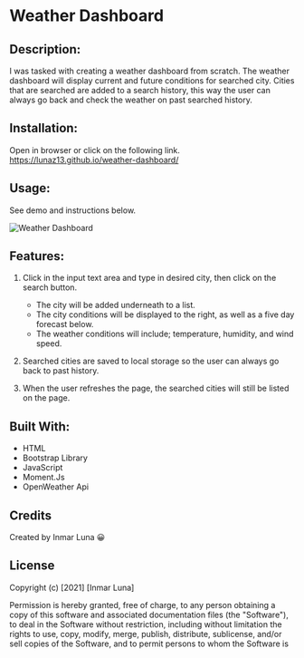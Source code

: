 # Weather Dashboard

## Description: 
I was tasked with creating a weather dashboard from scratch. The weather dashboard will display current and future conditions for searched city. Cities that are searched are added to a search history, this way the user can always go back and check the weather on past searched history.

## Installation:
Open in browser or click on the following link. https://lunaz13.github.io/weather-dashboard/

## Usage:
See demo and instructions below.

![Weather Dashboard](https://user-images.githubusercontent.com/86627336/137847726-4a989139-f491-454d-80f9-e5211c72ecc2.gif)


## Features:
1. Click in the input text area and type in desired city, then click on the search button.
    * The city will be added underneath to a list.
    * The city conditions will be displayed to the right, as well as a five day forecast below.
    * The weather conditions will include; temperature, humidity, and wind speed.

2. Searched cities are saved to local storage so the user can always go back to past history. 

3. When the user refreshes the page, the searched cities will still be listed on the page.

## Built With:
* HTML
* Bootstrap Library
* JavaScript
* Moment.Js
* OpenWeather Api


## Credits
Created by Inmar Luna :grinning:

## License 

Copyright (c) [2021] [Inmar Luna]

Permission is hereby granted, free of charge, to any person obtaining a copy
of this software and associated documentation files (the "Software"), to deal
in the Software without restriction, including without limitation the rights
to use, copy, modify, merge, publish, distribute, sublicense, and/or sell
copies of the Software, and to permit persons to whom the Software is
